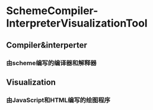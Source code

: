 # SchemeCompiler-InterpreterVisualizationTool

## Compiler&interperter

### 由scheme编写的编译器和解释器

## Visualization

### 由JavaScript和HTML编写的绘图程序
